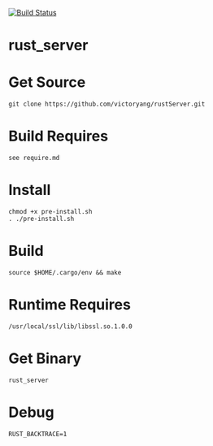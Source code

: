 [![Build Status](https://travis-ci.org/victoryang/rustServer.svg?branch=master)](https://travis-ci.org/victoryang/rustServer)

# rust_server

# Get Source
    git clone https://github.com/victoryang/rustServer.git

# Build Requires
	see require.md

# Install
    chmod +x pre-install.sh
    . ./pre-install.sh

# Build
    source $HOME/.cargo/env && make

# Runtime Requires
	/usr/local/ssl/lib/libssl.so.1.0.0

# Get Binary	
    rust_server

# Debug
	RUST_BACKTRACE=1